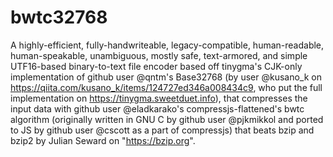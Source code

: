 # bwtc32768
A highly-efficient, fully-handwriteable, legacy-compatible, human-readable, human-speakable, unambiguous, mostly safe, text-armored, and simple UTF16-based binary-to-text file encoder based off tinygma's CJK-only implementation of github user @qntm's Base32768 (by user @kusano_k on https://qiita.com/kusano_k/items/124727ed346a008434c9, who put the full implementation on https://tinygma.sweetduet.info), that compresses the input data with github user @eladkarako's compressjs-flattened's bwtc algorithm (originally written in GNU C by github user @pjkmikkol and ported to JS by github user @cscott as a part of compressjs) that beats bzip and bzip2 by Julian Seward on "https://bzip.org".
